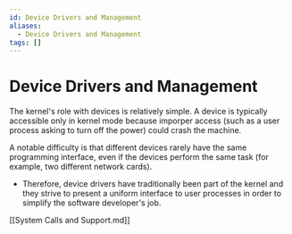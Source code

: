 ```yaml
---
id: Device Drivers and Management
aliases:
  - Device Drivers and Management
tags: []
---
```


# Device Drivers and Management

The kernel's role with devices is relatively simple. A device is typically
accessible only in kernel mode because imporper access (such as a user process
asking to turn off the power) could crash the machine.

A notable difficulty is that different devices rarely have the same programming
interface, even if the devices perform the same task (for example, two different
network cards). 

  - Therefore, device drivers have traditionally been part of the kernel and
    they strive to present a uniform interface to user processes in order to
    simplify the software developer's job.

[[System Calls and Support.md]]
